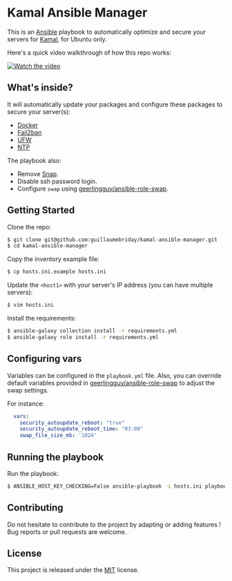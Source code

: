 # Kamal Ansible Manager

This is an [Ansible](https://www.ansible.com/) playbook to automatically optimize and secure your servers for [Kamal](https://kamal-deploy.org/), for Ubuntu only.

Here's a quick video walkthrough of how this repo works:

[![Watch the video](https://raw.githubusercontent.com/guillaumebriday/kamal-ansible-manager/main/thumbnail.png)](https://www.youtube.com/watch?v=WTYNPCEJSOo)

## What's inside?

It will automatically update your packages and configure these packages to secure your server(s):

- [Docker](https://docs.docker.com/engine/install/ubuntu/)
- [Fail2ban](https://github.com/fail2ban/fail2ban)
- [UFW](https://wiki.ubuntu.com/UncomplicatedFirewall)
- [NTP](https://ubuntu.com/server/docs/network-ntp)

The playbook also:
- Remove [Snap](https://snapcraft.io/).
- Disable ssh password login.
- Configure `swap` using [geerlingguy/ansible-role-swap](https://github.com/geerlingguy/ansible-role-swap).

## Getting Started

Clone the repo:
```bash
$ git clone git@github.com:guillaumebriday/kamal-ansible-manager.git
$ cd kamal-ansible-manager
```

Copy the inventory example file:
```bash
$ cp hosts.ini.example hosts.ini
```

Update the `<host1>` with your server's IP address (you can have multiple servers):
```bash
$ vim hosts.ini
```

Install the requirements:
```bash
$ ansible-galaxy collection install -r requirements.yml
$ ansible-galaxy role install -r requirements.yml
```

## Configuring vars

Variables can be configured in the `playbook.yml` file.
Also, you can override default variables provided in [geerlingguy/ansible-role-swap](https://github.com/geerlingguy/ansible-role-swap/blob/master/defaults/main.yml) to adjust the swap settings.

For instance:
```yml
  vars:
    security_autoupdate_reboot: "true"
    security_autoupdate_reboot_time: "03:00"
    swap_file_size_mb: '1024'
```

## Running the playbook

Run the playbook:
```bash
$ ANSIBLE_HOST_KEY_CHECKING=False ansible-playbook -i hosts.ini playbook.yml
```

## Contributing

Do not hesitate to contribute to the project by adapting or adding features ! Bug reports or pull requests are welcome.

## License

This project is released under the [MIT](http://opensource.org/licenses/MIT) license.
